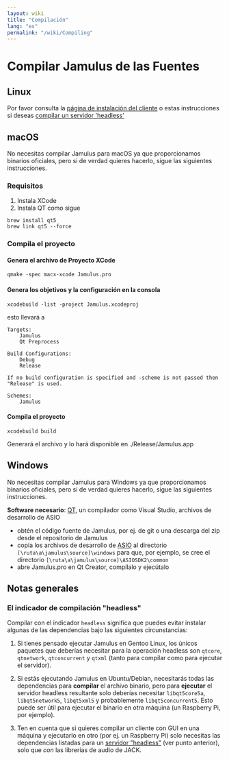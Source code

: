 ```yaml
---
layout: wiki
title: "Compilación"
lang: "es"
permalink: "/wiki/Compiling"
---
```


# Compilar Jamulus de las Fuentes

## Linux

Por favor consulta la [página de instalación del cliente](Installation-for-Linux) o estas instrucciones si deseas [compilar un servidor 'headless'](Server-Linux#running-a-headless-server)

## macOS
No necesitas compilar Jamulus para macOS ya que proporcionamos binarios oficiales, pero si de verdad quieres hacerlo, sigue las siguientes instrucciones.
### Requisitos

1. Instala XCode
1. Instala QT como sigue

```shell
brew install qt5
brew link qt5 --force
```

### Compila el proyecto

#### Genera el archivo de Proyecto XCode
```shell
qmake -spec macx-xcode Jamulus.pro
```

#### Genera los objetivos y la configuración en la consola
```shell
xcodebuild -list -project Jamulus.xcodeproj
```
esto llevará a
```shell
Targets:
    Jamulus
    Qt Preprocess

Build Configurations:
    Debug
    Release

If no build configuration is specified and -scheme is not passed then "Release" is used.

Schemes:
    Jamulus
```

#### Compila el proyecto

```shell
xcodebuild build
```

Generará el archivo y lo hará disponible en ./Release/Jamulus.app


## Windows
No necesitas compilar Jamulus para Windows ya que proporcionamos binarios oficiales, pero si de verdad quieres hacerlo, sigue las siguientes instrucciones.

**Software necesario**: [QT](https://www.qt.io/download), un compilador como Visual Studio, archivos de desarrollo de ASIO

- obtén el código fuente de Jamulus, por ej. de git o una descarga del zip desde el repositorio de Jamulus
- copia los archivos de desarrollo de [ASIO](https://www.steinberg.net/de/company/developer.html) al directorio `[\ruta\a\jamulus\source]\windows` para que, por ejemplo, se cree el directorio `[\ruta\a\jamulus\source]\ASIOSDK2\common`
- abre Jamulus.pro en Qt Creator, compílalo y ejecútalo


## Notas generales

### El indicador de compilación "headless"

Compilar con el indicador `headless` significa que puedes evitar instalar algunas de las dependencias bajo las siguientes circunstancias:

1. Si tienes pensado ejecutar Jamulus en Gentoo Linux, los únicos paquetes que deberías necesitar para la operación headless son `qtcore`, `qtnetwork`, `qtconcurrent` y `qtxml` (tanto para compilar como para ejecutar el servidor).

1. Si estás ejecutando Jamulus en Ubuntu/Debian, necesitarás todas las dependencias para **compilar** el archivo binario, pero para **ejecutar** el servidor headless resultante solo deberías necesitar `libqt5core5a`, `libqt5network5`, `libqt5xml5` y probablemente `libqt5concurrent5`. Esto puede ser útil para ejecutar el binario en otra máquina (un Raspberry Pi, por ejemplo).

1. Ten en cuenta que si quieres compilar un cliente con GUI en una máquina y ejecutarlo en otro (por ej. un Raspberry Pi) solo necesitas las dependencias listadas para un [servidor "headless"](Server-Linux#running-a-headless-server) (ver punto anterior), solo que _con_ las librerías de audio de JACK.
